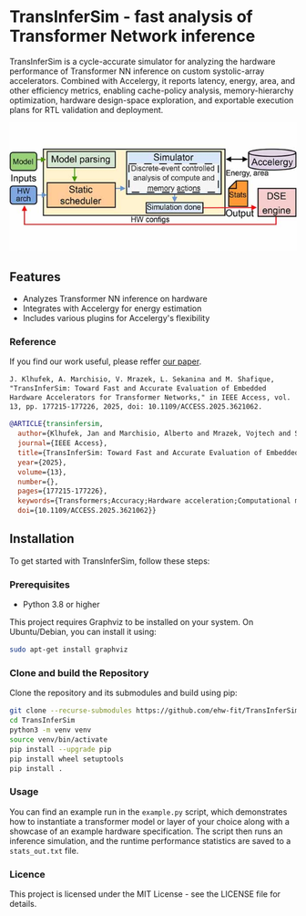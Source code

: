 # TransInferSim - fast analysis of Transformer Network inference
TransInferSim is a cycle-accurate simulator for analyzing the hardware performance of Transformer NN inference on custom systolic-array accelerators. Combined with Accelergy, it reports latency, energy, area, and other efficiency metrics, enabling cache-policy analysis, memory-hierarchy optimization, hardware design-space exploration, and exportable execution plans for RTL validation and deployment. 

![Overall view](overall.jpg)

## Features
- Analyzes Transformer NN inference on hardware
- Integrates with Accelergy for energy estimation
- Includes various plugins for Accelergy's flexibility

### Reference
If you find our work useful, please reffer [our paper](https://ieeexplore.ieee.org/document/11202474).

    J. Klhufek, A. Marchisio, V. Mrazek, L. Sekanina and M. Shafique, "TransInferSim: Toward Fast and Accurate Evaluation of Embedded Hardware Accelerators for Transformer Networks," in IEEE Access, vol. 13, pp. 177215-177226, 2025, doi: 10.1109/ACCESS.2025.3621062.

```bibtex
@ARTICLE{transinfersim,
  author={Klhufek, Jan and Marchisio, Alberto and Mrazek, Vojtech and Sekanina, Lukas and Shafique, Muhammad},
  journal={IEEE Access}, 
  title={TransInferSim: Toward Fast and Accurate Evaluation of Embedded Hardware Accelerators for Transformer Networks}, 
  year={2025},
  volume={13},
  number={},
  pages={177215-177226},
  keywords={Transformers;Accuracy;Hardware acceleration;Computational modeling;Schedules;Analytical models;Data models;Computer architecture;Memory management;Register transfer level;Transformers;hardware accelerators;modeling tools;memory subsystem;evaluation and optimizations},
  doi={10.1109/ACCESS.2025.3621062}}
```

## Installation
To get started with TransInferSim, follow these steps:

### Prerequisites
- Python 3.8 or higher

This project requires Graphviz to be installed on your system.
On Ubuntu/Debian, you can install it using:

```sh
sudo apt-get install graphviz
```

### Clone and build the Repository
Clone the repository and its submodules and build using pip:

```sh
git clone --recurse-submodules https://github.com/ehw-fit/TransInferSim
cd TransInferSim
python3 -m venv venv
source venv/bin/activate
pip install --upgrade pip
pip install wheel setuptools
pip install .
```

### Usage
You can find an example run in the `example.py` script, which demonstrates how to instantiate a transformer model or layer of your choice along with a showcase of an example hardware specification. The script then runs an inference simulation, and the runtime performance statistics are saved to a `stats_out.txt` file.

### Licence
This project is licensed under the MIT License - see the LICENSE file for details.

